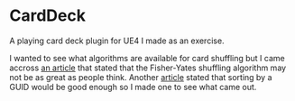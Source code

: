 # CardDeck

A playing card deck plugin for UE4 I made as an exercise.

I wanted to see what algorithms are available for card shuffling but I came accross [an article](https://possiblywrong.wordpress.com/2014/12/01/card-shuffling-algorithms-good-and-bad/) that stated that the Fisher-Yates shuffling algorithm may not be as great as people think. Another [article](https://blog.codinghorror.com/shuffling/) stated that sorting by a GUID would be good enough so I made one to see what came out.
